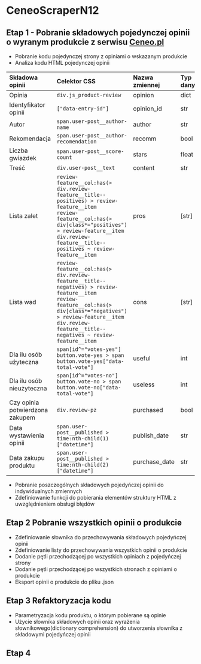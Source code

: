 # CeneoScraperN12
## Etap 1 - Pobranie składowych pojedynczej opinii o wyranym produkcie z serwisu [Ceneo.pl](https://www.ceneo.pl/)
* Pobranie kodu pojedynczej strony z opiniami o wskazanym produkcie
* Analiza kodu HTML pojedynczej opinii

|Składowa opinii|Celektor CSS|Nazwa zmiennej|Typ danych|
|:--------------|:-----------|:-------------|:---------|
|Opinia|`div.js_product-review`|opinion|dict|
|Identyfikator opinii|`["data-entry-id"]`|opinion_id|str|
|Autor|`span.user-post__author-name`|author|str|
|Rekomendacja|`span.user-post__author-recomendation`|recomm|bool|
|Liczba gwiazdek|`span.user-post__score-count`|stars|float|
|Treść|`div.user-post__text`|content|str|
|Lista zalet|`review-feature__col:has(> div.review-feature__title--positives) > review-feature__item` <br> `review-feature__col:has(> div[class*="positives") > review-feature__item` <br> `div.review-feature__title--positives ~ review-feature__item`|pros|\[str\]|
|Lista wad|`review-feature__col:has(> div.review-feature__title--negatives) > review-feature__item` <br> `review-feature__col:has(> div[class*="negatives") > review-feature__item` <br> `div.review-feature__title--negatives ~ review-feature__item`|cons|\[str\]|
|Dla ilu osób użyteczna|`span[id^="votes-yes"]` <br> `button.vote-yes > span` <br> `button.vote-yes["data-total-vote"]`|useful|int|
|Dla ilu osób nieużyteczna|`span[id^="votes-no"]` <br> `button.vote-no > span` <br> `button.vote-no["data-total-vote"]`|useless|int|
|Czy opinia potwierdzona zakupem|`div.review-pz`|purchased|bool|
|Data wystawienia opinii|`span.user-post__published > time:nth-child(1)["datetime"]`|publish_date|str|
|Data zakupu produktu|`span.user-post__published > time:nth-child(2)["datetime"]`|purchase_date|str|

* Pobranie poszczególnych składowych pojedyńczej opinii do indywidualnych zmiennych 
* Zdefiniowanie funkcji do pobierania elementów struktury HTML z uwzględnieniem obsługi błędów 

## Etap 2 Pobranie wszystkich opinii o produkcie
* Zdefiniowanie słownika do przechowywania składowych pojedyńczej opinii
* Zdefiniowanie listy do przechowywania wszystkich opinii o produkcie 
* Dodanie pętli przechodzącej po wszystkich opiniach z pojedyńczej strony
* Dodanie pętli przechodzącej po wszystkich stronach z opiniami o produkcie
* Eksport opinii o produkcie do pliku .json

## Etap 3 Refaktoryzacja kodu
* Parametryzacja kodu produktu, o którym pobierane są opinie
* Użycie słownika składowych opinii oraz wyrażenia słownikowego(dictionary comprehension) do utworzenia słownika z składowymi pojedyńczej opinii

## Etap 4 